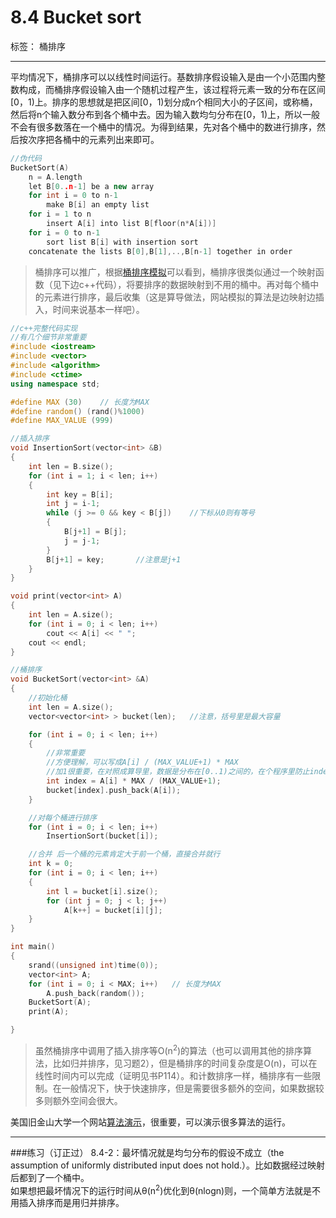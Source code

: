 # 8.4 Bucket sort

标签： 桶排序

---
平均情况下，桶排序可以以线性时间运行。基数排序假设输入是由一个小范围内整数构成，而桶排序假设输入由一个随机过程产生，该过程将元素一致的分布在区间[0，1)上。排序的思想就是把区间[0，1)划分成n个相同大小的子区间，或称桶，然后将n个输入数分布到各个桶中去。因为输入数均匀分布在[0，1)上，所以一般不会有很多数落在一个桶中的情况。为得到结果，先对各个桶中的数进行排序，然后按次序把各桶中的元素列出来即可。
```c++
//伪代码
BucketSort(A)
    n = A.length
    let B[0..n-1] be a new array
    for int i = 0 to n-1
        make B[i] an empty list
    for i = 1 to n
        insert A[i] into list B[floor(n*A[i])]
    for i = 0 to n-1
        sort list B[i] with insertion sort
    concatenate the lists B[0],B[1],..,B[n-1] together in order
```

> 桶排序可以推广，根据[桶排序模拟][1]可以看到，桶排序很类似通过一个映射函数（见下边c++代码），将要排序的数据映射到不用的桶中。再对每个桶中的元素进行排序，最后收集（这是算导做法，网站模拟的算法是边映射边插入，时间来说基本一样吧）。

```c++
//c++完整代码实现
//有几个细节非常重要
#include <iostream>
#include <vector>
#include <algorithm>
#include <ctime>
using namespace std;

#define MAX (30)	// 长度为MAX
#define random() (rand()%1000)
#define MAX_VALUE (999)

//插入排序
void InsertionSort(vector<int> &B)
{
    int len = B.size();
    for (int i = 1; i < len; i++)
    {
        int key = B[i];
        int j = i-1;
        while (j >= 0 && key < B[j])    //下标从0则有等号
        {
            B[j+1] = B[j];
            j = j-1;
        }
        B[j+1] = key;       //注意是j+1
    }
}

void print(vector<int> A)
{
    int len = A.size();
    for (int i = 0; i < len; i++)
        cout << A[i] << " ";
    cout << endl;
}

//桶排序
void BucketSort(vector<int> &A)
{
    //初始化桶
    int len = A.size();
    vector<vector<int> > bucket(len);   //注意，括号里是最大容量

    for (int i = 0; i < len; i++)
    {
        //非常重要
        //方便理解，可以写成A[i] / (MAX_VALUE+1) * MAX
        //加1很重要，在对照成算导里，数据是分布在[0..1)之间的，在个程序里防止index为30（桶外）。因为若A[i]为最大值MAX_VALUE，则index=MAX，而桶的下标是[0..N-1]。
        int index = A[i] * MAX / (MAX_VALUE+1);
        bucket[index].push_back(A[i]);
    }

    //对每个桶进行排序
    for (int i = 0; i < len; i++)
        InsertionSort(bucket[i]);

    //合并 后一个桶的元素肯定大于前一个桶，直接合并就行
    int k = 0;
    for (int i = 0; i < len; i++)
    {
        int l = bucket[i].size();
        for (int j = 0; j < l; j++)
            A[k++] = bucket[i][j];
    }
}

int main()
{
    srand((unsigned int)time(0));
    vector<int> A;
    for (int i = 0; i < MAX; i++)	// 长度为MAX
        A.push_back(random());
    BucketSort(A);
    print(A);

}
```

> 虽然桶排序中调用了插入排序等O(n<sup>2</sup>)的算法（也可以调用其他的排序算法，比如归并排序，见习题2），但是桶排序的时间复杂度是O(n)，可以在线性时间内可以完成（证明见书P114）。和计数排序一样，桶排序有一些限制。在一般情况下，快于快速排序，但是需要很多额外的空间，如果数据较多则额外空间会很大。

美国旧金山大学一个网站[算法演示][2]，很重要，可以演示很多算法的运行。

---
###练习（订正过）
8.4-2：最坏情况就是均匀分布的假设不成立（the assumption
of uniformly distributed input does not hold.）。比如数据经过映射后都到了一个桶中。  
如果想把最坏情况下的运行时间从θ(n<sup>2</sup>)优化到θ(nlogn)则，一个简单方法就是不用插入排序而是用归并排序。


[1]: http://www.cs.usfca.edu/~galles/visualization/BucketSort.html
[2]: http://www.cs.usfca.edu/~galles/visualization/Algorithms.html